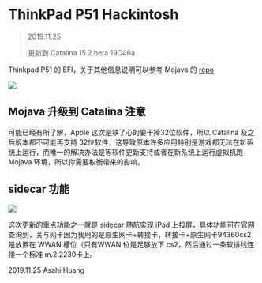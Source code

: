 # ThinkPad P51 Hackintosh

> 2019.11.25
>
> 更新到 Catalina 15.2 beta 19C46a

 Thinkpad P51 的 EFI，关于其他信息说明可以参考 Mojava 的 [repo](https://github.com/AsahiHuang/ThinkPad-P51-Hackintosh-Mojave)

![](https://files.catbox.moe/2f4k7m.png)

## Mojava 升级到 Catalina 注意

可能已经有所了解，Apple 这次是铁了心的要干掉32位软件，所以 Catalina 及之后版本都不可能再支持 32位软件，这导致原本许多应用特别是游戏都无法在新系统上运行，而唯一的解决办法是等软件更新支持或者在新系统上运行虚拟机跑 Mojava 环境，所以你需要权衡带来的影响。

## sidecar 功能

![](https://files.catbox.moe/6skbe8.png)

这次更新的重点功能之一就是 sidecar 随航实现 iPad 上投屏，具体功能可在官网查询到，关与网卡因为我用的是原生网卡+转接卡，转接卡+原生网卡94360cs2 是放置在 WWAN 槽位（只有WWAN 位是足够放下 cs2，然后通过一条软排线连接一个标准 m.2 2230卡上。

  

  


2019.11.25
Asahi Huang

